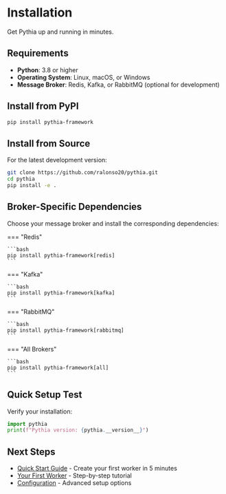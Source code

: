 # Installation

Get Pythia up and running in minutes.

## Requirements

- **Python**: 3.8 or higher
- **Operating System**: Linux, macOS, or Windows
- **Message Broker**: Redis, Kafka, or RabbitMQ (optional for development)

## Install from PyPI

```bash
pip install pythia-framework
```

## Install from Source

For the latest development version:

```bash
git clone https://github.com/ralonso20/pythia.git
cd pythia
pip install -e .
```

## Broker-Specific Dependencies

Choose your message broker and install the corresponding dependencies:

=== "Redis"

    ```bash
    pip install pythia-framework[redis]
    ```

=== "Kafka"

    ```bash
    pip install pythia-framework[kafka]
    ```

=== "RabbitMQ"

    ```bash
    pip install pythia-framework[rabbitmq]
    ```

=== "All Brokers"

    ```bash
    pip install pythia-framework[all]
    ```

## Quick Setup Test

Verify your installation:

```python
import pythia
print(f"Pythia version: {pythia.__version__}")
```

## Next Steps

- [Quick Start Guide](quick-start.md) - Create your first worker in 5 minutes
- [Your First Worker](first-worker.md) - Step-by-step tutorial
- [Configuration](../user-guide/configuration.md) - Advanced setup options
